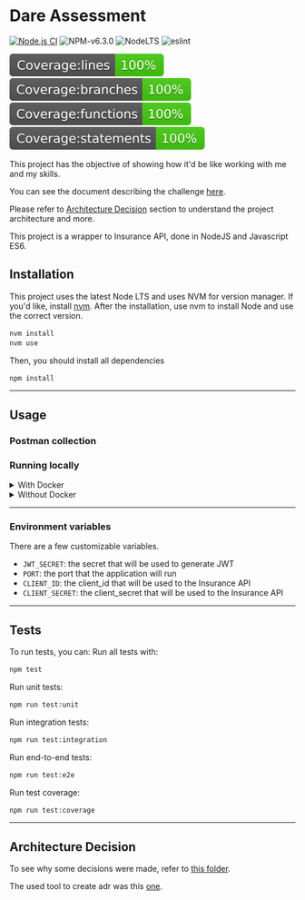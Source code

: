 # Dare Assessment
[![Node.js CI](https://github.com/LeoCourbassier/dare-assessment/actions/workflows/node.js.yml/badge.svg?branch=main)](https://github.com/LeoCourbassier/dare-assessment/actions/workflows/node.js.yml)
![NPM-v6.3.0](https://img.shields.io/badge/npm-v6.3.0-blue)
![NodeLTS](https://img.shields.io/badge/node--lts%40latest-%3E%3D%2014.17.0-brightgreen)
![eslint](https://img.shields.io/badge/eslint--config--airbnb--base-%5E14.2.1-blue)


![coverage-lines](./coverage/badge-lines.svg)
![coverage-branches](./coverage/badge-branches.svg)
![coverage-functions](./coverage/badge-functions.svg)
![coverage-statements](./coverage/badge-statements.svg)

This project has the objective of showing how it'd be like working with me and my skills.

You can see the document describing the challenge [here](./doc/challenge/assessment.md). 

Please refer to [Architecture Decision](#decisions) section to understand the project architecture and more.

This project is a wrapper to Insurance API, done in NodeJS and Javascript ES6.

## Installation
This project uses the latest Node LTS and uses NVM for version manager.
If you'd like, install [nvm](https://github.com/nvm-sh/nvm).
After the installation, use nvm to install Node and use the correct version.

```bash
nvm install
nvm use
```

Then, you should install all dependencies
```bash
npm install
```

---
## Usage
### Postman collection


### Running locally
<details>
  <summary>With Docker</summary>
  
  First, build the image:
  ```bash
  docker build . -t dare
  ```

  Then run it.
  ```bash
  docker run -p 3000:3000 dare
  ```

  If you want, you can change the listen port using the environment var `PORT`.
</details>

<details>
  <summary>Without Docker</summary>
  
  You can use only:
  ```bash
  npm start
  ```
</details>

---

### Environment variables
There are a few customizable variables.

* `JWT_SECRET`: the secret that will be used to generate JWT
* `PORT`: the port that the application will run
* `CLIENT_ID`: the client_id that will be used to the Insurance API
* `CLIENT_SECRET`: the client_secret that will be used to the Insurance API

---

## Tests
To run tests, you can:
Run all tests with:
```bash
npm test
```

Run unit tests:
```bash
npm run test:unit
```

Run integration tests:
```bash
npm run test:integration
```

Run end-to-end tests:
```bash
npm run test:e2e
```

Run test coverage:
```bash
npm run test:coverage
```

---
## <a name="decisions" style="text-decoration: inherit;color: inherit; cursor: auto;">Architecture Decision</a>
To see why some decisions were made, refer to [this folder](./doc/architecture/decisions/).

The used tool to create adr was this [one](https://github.com/npryce/adr-tools).

